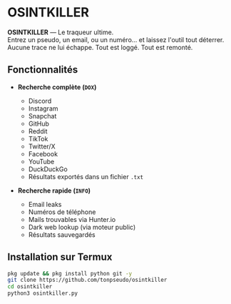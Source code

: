 # OSINTKILLER

**OSINTKILLER** — Le traqueur ultime.  
Entrez un pseudo, un email, ou un numéro... et laissez l'outil tout déterrer.  
Aucune trace ne lui échappe. Tout est loggé. Tout est remonté.

## Fonctionnalités

- **Recherche complète (`DOX`)**
  - Discord
  - Instagram
  - Snapchat
  - GitHub
  - Reddit
  - TikTok
  - Twitter/X
  - Facebook
  - YouTube
  - DuckDuckGo
  - Résultats exportés dans un fichier `.txt`

- **Recherche rapide (`INFO`)**
  - Email leaks
  - Numéros de téléphone
  - Mails trouvables via Hunter.io
  - Dark web lookup (via moteur public)
  - Résultats sauvegardés

## Installation sur Termux

```bash
pkg update && pkg install python git -y
git clone https://github.com/tonpseudo/osintkiller
cd osintkiller
python3 osintkiller.py
